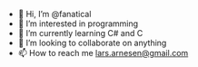 - 👋 Hi, I’m @fanatical
- 👀 I’m interested in programming  
- 🌱 I’m currently learning C# and C
- 💞️ I’m looking to collaborate on anything
- 📫 How to reach me lars.arnesen@gmail.com

<!---
fanatical/fanatical is a ✨ special ✨ repository because its `README.md` (this file) appears on your GitHub profile.
You can click the Preview link to take a look at your changes.
--->
